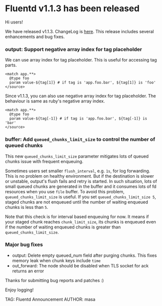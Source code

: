 # Fluentd v1.1.3 has been released

Hi users!

We have released v1.1.3. ChangeLog is [here](https://github.com/fluent/fluentd/blob/master/CHANGELOG.md).
This release includes several enhancements and bug fixes.

### output: Support negative array index for tag placeholder

We can use array index for tag placeholder. This is useful for accessing tag parts.

```
<match app.**>
  @type foo
  param value-${tag[1]} # if tag is 'app.foo.bar', ${tag[1]} is 'foo'
</source>
```

Since v1.1.3, you can also use negative array index for tag placeholder. The behaviour is same as ruby's negative array index.

```
<match app.**>
  @type foo
  param value-${tag[-1]} # if tag is 'app.foo.bar', ${tag[-1]} is 'bar'
</source>
```

### buffer: Add `queued_chunks_limit_size` to control the number of queued chunks

This new `queued_chunks_limit_size` parameter mitigates lots of queued chunks issue with frequent enqueuing.

Sometimes users set smaller `flush_interval`, e.g. `1s`, for log forwarding. This is no problem on healthy environment.
But if the destination is slower or unstable, output's flush fails and retry is started.
In such situation, lots of small queued chunks are generated in the buffer and it consumes lots of fd resources when you use `file` buffer.
To avoid this problem, `queued_chunks_limit_size` is useful. If you set `queued_chunks_limit_size 5`,
staged chunks are not enqueued until the number of waiting enqueued chunks is less than `5`.

Note that this check is for interval based enqueuing for now. It means if your staged chunk reaches `chunk_limit_size`,
its chunks is enqueued even if the number of waiting enqueued chunks is greater than `queued_chunks_limit_size`.

### Major bug fixes

* output: Delete empty queued_num field after purging chunks. This fixes memory leak when chunk keys include `time`
* out_forward: The node should be disabled when TLS socket for ack returns an error

Thanks for submitting bug reports and patches :)

Enjoy logging!


TAG: Fluentd Announcement
AUTHOR: masa
